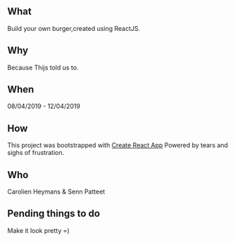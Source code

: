 

##  What
Build your own burger,created using ReactJS.
##  Why
Because Thijs told us to.
##  When
08/04/2019 - 12/04/2019
##  How
This project was bootstrapped with [Create React App](https://github.com/facebook/create-react-app)
Powered by tears and sighs of frustration.

##  Who

Carolien Heymans & Senn Patteet

##  Pending things to do
Make it look pretty =)
